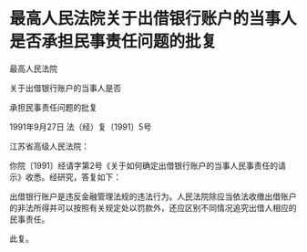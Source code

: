 # 最高人民法院关于出借银行账户的当事人是否承担民事责任问题的批复

<!-- INFO END -->

最高人民法院

关于出借银行账户的当事人是否

承担民事责任问题的批复

1991年9月27日 法（经）复〔1991〕5号

江苏省高级人民法院：

你院〔1991〕经请字第2号《关于如何确定出借银行账户的当事人民事责任的请示》收悉。经研究，答复如下：

出借银行账户是违反金融管理法规的违法行为。人民法院除应当依法收缴出借账户的非法所得并可以按照有关规定处以罚款外，还应区别不同情况追究出借人相应的民事责任。

此复。
